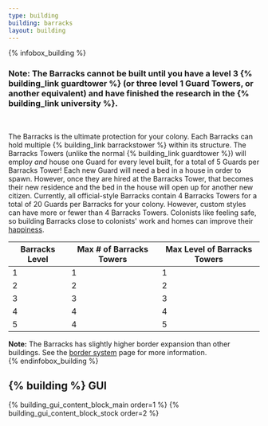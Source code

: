 ```yaml
---
type: building
building: barracks
layout: building
---
```

{% infobox_building %}
### Note: The Barracks cannot be built until you have a level 3 {% building_link guardtower %} (or three level 1 Guard Towers, or another equivalent) and have finished the research in the {% building_link university %}. 
<br>

The Barracks is the ultimate protection for your colony. Each Barracks can hold multiple {% building_link barrackstower %} within its structure. The Barracks Towers (unlike the normal {% building_link guardtower %}) will employ *and* house one Guard for every level built, for a total of 5 Guards per Barracks Tower! Each new Guard will need a bed in a house in order to spawn. However, once they are hired at the Barracks Tower, that becomes their new residence and the bed in the house will open up for another new citizen. Currently, all official-style Barracks contain 4 Barracks Towers for a total of 20 Guards per Barracks for your colony. However, custom styles can have more or fewer than 4 Barracks Towers. Colonists like feeling safe, so building Barracks close to colonists' work and homes can improve their [happiness](../../source/systems/happinessandsaturation).

| Barracks Level | Max # of Barracks Towers | Max Level of Barracks Towers |
|----------------|--------------------------|------------------------------|
| 1              | 1                        | 1                            |
| 2              | 2                        | 2                            |
| 3              | 3                        | 3                            |
| 4              | 4                        | 4                            |
| 5              | 4                        | 5                            |

**Note:** The Barracks has slightly higher border expansion than other buildings. See the [border system](../../source/systems/border) page for more information.
<br>
{% endinfobox_building %}

## {% building %} GUI

{% building_gui_content_block_main order=1 %}
{% building_gui_content_block_stock order=2 %}